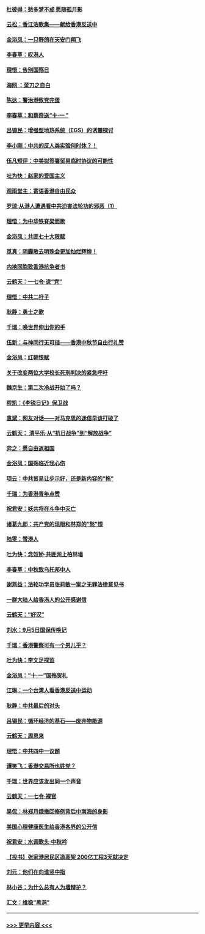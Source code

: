 #### [杜彼得：愁多梦不成 愿随孤月影](../pages/nsc993/n11540296.md?t=09231933) 
#### [云松：香江浩歌集——献给香港反送中](../pages/nsc993/n11540149.md?t=09231933) 
#### [金浴凤：一只野鸽在天安门翔飞](../pages/nsc993/n11540280.md?t=09231933) 
#### [李春草：叹港人](../pages/nsc993/n11540119.md?t=09231933) 
#### [理悟：告别国殇日](../pages/nsc993/n11539610.md?t=09231933) 
#### [海网 ：菜刀之自白](../pages/nsc993/n11539597.md?t=09231933) 
#### [陈达：警治港致党完蛋](../pages/nsc993/n11538127.md?t=09231933) 
#### [李春草：和蔡奇送“十·一 ”](../pages/nsc993/n11537810.md?t=09231933) 
#### [吕锡民：增强型地热系统（EGS）的诱震探讨](../pages/nsc993/n11537765.md?t=09231933) 
#### [李小刚：中共的反人类实验何时休？！](../pages/nsc993/n11537669.md?t=09231933) 
#### [伍凡短评：中美拟签署贸易临时协议的可能性](../pages/nsc993/n11536773.md?t=09231933) 
#### [吐为快：赵家的爱国主义](../pages/nsc993/n11536750.md?t=09231933) 
#### [观雨堂主：寄语香港自由民众](../pages/nsc993/n11536735.md?t=09231933) 
#### [罗琼:从港人遭遇看中共迫害法轮功的邪恶（1）](../pages/nsc993/n11507862.md?t=09231933) 
#### [理悟：为中华铁脊梁而歌](../pages/nsc993/n11534458.md?t=09231933) 
#### [金浴凤：共匪七十大限赋](../pages/nsc993/n11534434.md?t=09231933) 
#### [觅真：阴霾散去明珠会更加灿烂辉煌！](../pages/nsc993/n11531858.md?t=09231933) 
#### [内地同胞致香港抗争者书](../pages/nsc993/n11531645.md?t=09231933) 
#### [云鹤天：一七令‧说“党”](../pages/nsc993/n11529099.md?t=09231933) 
#### [理悟：中共二杆子](../pages/nsc993/n11529046.md?t=09231933) 
#### [耿静：勇士之歌](../pages/nsc993/n11527562.md?t=09231933) 
#### [千瑞：唤世界伸出你的手](../pages/nsc993/n11526942.md?t=09231933) 
#### [伍新：与神同行无可挡——香港中秋节自由行礼赞](../pages/nsc993/n11526801.md?t=09231933) 
#### [金浴凤：红朝恨赋](../pages/nsc993/n11524312.md?t=09231933) 
#### [关于改变两位大学校长死刑判决的紧急呼吁](../pages/nsc993/n11524103.md?t=09231933) 
#### [魏京生：第二次冷战开始了吗？](../pages/nsc993/n11524023.md?t=09231933) 
#### [程凯：《李锐日记》保卫战](../pages/nsc993/n11522922.md?t=09231933) 
#### [袁斌：网友对话——对马克思的迷信早该打破了](../pages/nsc993/n11522561.md?t=09231933) 
#### [云鹤天： 清平乐‧从“抗日战争”到“解放战争”](../pages/nsc993/n11522917.md?t=09231933) 
#### [弈之：愿自由返祖国](../pages/nsc993/n11522810.md?t=09231933) 
#### [金浴凤：国殇临近我心伤](../pages/nsc993/n11522406.md?t=09231933) 
#### [项云：中共贸易让步示好，还是新内容的“拖”](../pages/nsc993/n11522395.md?t=09231933) 
#### [千瑞：为香港青年点赞](../pages/nsc993/n11521768.md?t=09231933) 
#### [祝君安：妖共将在斗争中灭亡](../pages/nsc993/n11520950.md?t=09231933) 
#### [诸葛九郎：共产党的现眼和林郑的“愁”恨](../pages/nsc993/n11520625.md?t=09231933) 
#### [陆雯：赞港人](../pages/nsc993/n11520609.md?t=09231933) 
#### [吐为快：念奴娇‧共匪网上柏林墙](../pages/nsc993/n11519122.md?t=09231933) 
#### [李春草：中秋致乌托邦中人](../pages/nsc993/n11518776.md?t=09231933) 
#### [谢燕益：法轮功学员张莉敏一案之无罪法律意见书](../pages/nsc993/n11517600.md?t=09231933) 
#### [一群大陆人给香港人的公开感谢信](../pages/nsc993/n11514797.md?t=09231933) 
#### [云鹤天：“好汉”](../pages/nsc993/n11513536.md?t=09231933) 
#### [刘水：9月5日国保传唤记](../pages/nsc993/n11513460.md?t=09231933) 
#### [千瑞：香港警察可有一个男儿乎？](../pages/nsc993/n11513109.md?t=09231933) 
#### [吐为快：李文足探监](../pages/nsc993/n11509622.md?t=09231933) 
#### [金浴凤：“十‧一”国殇贺礼](../pages/nsc993/n11509593.md?t=09231933) 
#### [江琳：一个台湾人看香港反送中运动](../pages/nsc993/n11509211.md?t=09231933) 
#### [耿静：中共最后的对头](../pages/nsc993/n11508308.md?t=09231933) 
#### [吕锡民：循环经济的基石——废弃物能源](../pages/nsc993/n11508212.md?t=09231933) 
#### [云鹤天：周恩来](../pages/nsc993/n11508055.md?t=09231933) 
#### [理悟：中共四中一议题](../pages/nsc993/n11507782.md?t=09231933) 
#### [谭笑飞：香港交易所也姓党？](../pages/nsc993/n11507753.md?t=09231933) 
#### [千瑞：世界应该发出同一个声音](../pages/nsc993/n11507290.md?t=09231933) 
#### [云鹤天：一七令‧裸官](../pages/nsc993/n11507177.md?t=09231933) 
#### [吴侃：林郑月娥撤回修例背后中南海的身影](../pages/nsc993/n11506876.md?t=09231933) 
#### [美国心理健康医生给香港各界的公开信](../pages/nsc993/n11506809.md?t=09231933) 
#### [祝君安：水调歌头‧中秋吟](../pages/nsc993/n11506758.md?t=09231933) 
#### [【投书】张家港居民区造高架 200亿工程3天就决定](../pages/nsc993/n11506682.md?t=09231933) 
#### [刘元：他们在向谁竖中指](../pages/nsc993/n11505384.md?t=09231933) 
#### [林小谷：为什么总有人为墙辩护？](../pages/nsc993/n11505226.md?t=09231933) 
#### [汇文：维稳“黑洞”](../pages/nsc993/n11504347.md?t=09231933) 

----
#### [ >>> 更早内容 <<< ](../indexes/nsc993-earlier.md)
